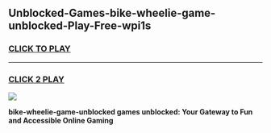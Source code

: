 
## Unblocked-Games-bike-wheelie-game-unblocked-Play-Free-wpi1s
<h3>
<a href="https://premium76.site?title=bike-wheelie-game-unblocked&ref=10A">CLICK TO PLAY</a></h3>
<hr>

<h3>
<a href="https://premium76.site?title=bike-wheelie-game-unblocked&ref=10A">CLICK 2 PLAY</a>
  
</h3>

<a href="https://premium76.site?title=bike-wheelie-game-unblocked&ref=10A"><img src="https://clearcache.store/games.png"></a>


**bike-wheelie-game-unblocked games unblocked: Your Gateway to Fun and Accessible Online Gaming**
